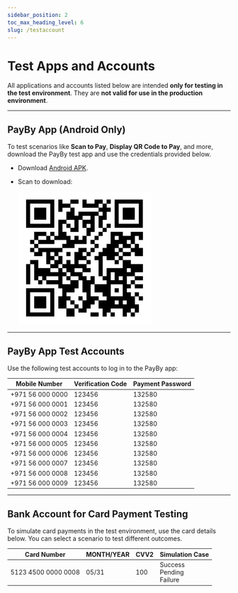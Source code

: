 ```yaml
---
sidebar_position: 2
toc_max_heading_level: 6
slug: /testaccount
---
```


# Test Apps and Accounts

All applications and accounts listed below are intended **only for testing in the test environment**. They are **not valid for use in the production environment**.

---

## PayBy App (Android Only)

To test scenarios like **Scan to Pay**, **Display QR Code to Pay**, and more, download the PayBy test app and use the credentials provided below.

- Download [Android APK](https://appdownload.payby.com/app-software-download/PAYBY/Payby_4.2.1_2024_09_12_09_59_uat.apk). 
- Scan to download:  

  ![hostedflow](./pic/download.png)

---

## PayBy App Test Accounts

Use the following test accounts to log in to the PayBy app:

| **Mobile Number**   | **Verification Code** | **Payment Password** |
|---------------------|------------------------|-----------------------|
| +971 56 000 0000    | 123456                 | 132580                |
| +971 56 000 0001    | 123456                 | 132580                |
| +971 56 000 0002    | 123456                 | 132580                |
| +971 56 000 0003    | 123456                 | 132580                |
| +971 56 000 0004    | 123456                 | 132580                |
| +971 56 000 0005    | 123456                 | 132580                |
| +971 56 000 0006    | 123456                 | 132580                |
| +971 56 000 0007    | 123456                 | 132580                |
| +971 56 000 0008    | 123456                 | 132580                |
| +971 56 000 0009    | 123456                 | 132580                |

---

## Bank Account for Card Payment Testing

To simulate card payments in the test environment, use the card details below. You can select a scenario to test different outcomes.

<div className='full-width-table-container'>

| **Card Number**         | **MONTH/YEAR** | **CVV2** | **Simulation Case**                      |
| ------------------- | ---------- | ---- | ------------------------------------ |
| 5123 4500 0000 0008 | 05/31      | 100  | Success<br/>Pending<br/>Failure<br/> |

</div>






